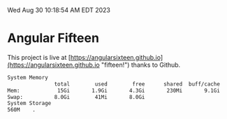 Wed Aug 30 10:18:54 AM EDT 2023

# Angular Fifteen


This project is live at [https://angularsixteen.github.io](https://angularsixteen.github.io "fifteen!") thanks to Github.

```bash
System Memory
               total        used        free      shared  buff/cache   available
Mem:            15Gi       1.9Gi       4.3Gi       230Mi       9.1Gi        12Gi
Swap:          8.0Gi        41Mi       8.0Gi
System Storage
560M	.
